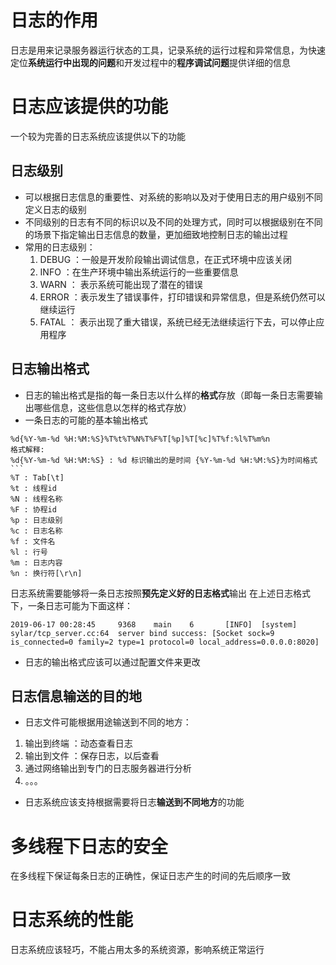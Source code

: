 # 日志的作用
日志是用来记录服务器运行状态的工具，记录系统的运行过程和异常信息，为快速定位**系统运行中出现的问题**和开发过程中的**程序调试问题**提供详细的信息
# 日志应该提供的功能
一个较为完善的日志系统应该提供以下的功能
## 日志级别
- 可以根据日志信息的重要性、对系统的影响以及对于使用日志的用户级别不同定义日志的级别
- 不同级别的日志有不同的标识以及不同的处理方式，同时可以根据级别在不同的场景下指定输出日志信息的数量，更加细致地控制日志的输出过程
- 常用的日志级别：
	1. DEBUG  ：一般是开发阶段输出调试信息，在正式环境中应该关闭
	2. INFO ：在生产环境中输出系统运行的一些重要信息
	3. WARN ： 表示系统可能出现了潜在的错误
	4. ERROR ：表示发生了错误事件，打印错误和异常信息，但是系统仍然可以继续运行
	5. FATAL ： 表示出现了重大错误，系统已经无法继续运行下去，可以停止应用程序
## 日志输出格式
- 日志的输出格式是指的每一条日志以什么样的**格式**存放（即每一条日志需要输出哪些信息，这些信息以怎样的格式存放）
- 一条日志的可能的基本输出格式
```
%d{%Y-%m-%d %H:%M:%S}%T%t%T%N%T%F%T[%p]%T[%c]%T%f:%l%T%m%n
格式解释:
%d{%Y-%m-%d %H:%M:%S} : %d 标识输出的是时间 {%Y-%m-%d %H:%M:%S}为时间格式```
%T : Tab[\t]            
%t : 线程id            
%N : 线程名称           
%F : 协程id           
%p : 日志级别            
%c : 日志名称          
%f : 文件名          
%l : 行号             
%m : 日志内容           
%n : 换行符[\r\n]      
```
日志系统需要能够将一条日志按照**预先定义好的日志格式**输出
在上述日志格式下，一条日志可能为下面这样：
```
2019-06-17 00:28:45     9368    main    6       [INFO]  [system]        sylar/tcp_server.cc:64  server bind success: [Socket sock=9 is_connected=0 family=2 type=1 protocol=0 local_address=0.0.0.0:8020]
```
- 日志的输出格式应该可以通过配置文件来更改
## 日志信息输送的目的地
- 日志文件可能根据用途输送到不同的地方：
1. 输出到终端 ：动态查看日志
2. 输出到文件 ：保存日志，以后查看
3.  通过网络输出到专门的日志服务器进行分析
4.  。。。
- 日志系统应该支持根据需要将日志**输送到不同地方**的功能

# 多线程下日志的安全
在多线程下保证每条日志的正确性，保证日志产生的时间的先后顺序一致
# 日志系统的性能
日志系统应该轻巧，不能占用太多的系统资源，影响系统正常运行

